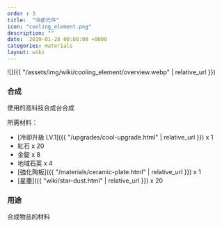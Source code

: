 ```yaml
---
order : 3
title:  "冷卻元件"
icon: "cooling_element.png"
description: ""
date:  2019-01-28 00:00:00 +0000
categories: materials
layout: wiki
---
```


![]({{ "/assets/img/wiki/cooling_element/overview.webp" | relative_url }})

### 合成

使用的高科技合成台合成

所需材料：

- [冷卻升級 LV.1]({{ "/upgrades/cool-upgrade.html" | relative_url }}) x 1  
- 紅石 x 20  
- 金錠 x 8  
- 地域石英 x 4  
- [強化陶板]({{ "/materials/ceramic-plate.html" | relative_url }}) x 1  
- [星塵]({{ "wiki/star-dust.html" | relative_url }}) x 20  

### 用途

合成物品的材料
